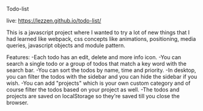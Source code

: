 Todo-list

live: https://lezzen.github.io/todo-list/


This is a javascript project where I wanted to try a lot of new things that I had learned like webpack, css concepts like animations, positioning, media queries, javascript objects and module pattern. 


Features:
-Each todo has an edit, delete and more info icon.
-You can search a single todo or a group of todos that match a key word with the search bar.
-You can sort the todos by name, time and priority.
-In desktop, you can filter the todos with the sidebar and you can hide the sidebar if you wish.
-You can add "projects" which is your own custom category and of course filter the todos based on your project as well.
-The todos and projects are saved on localStorage so they're saved till you close the browser.
